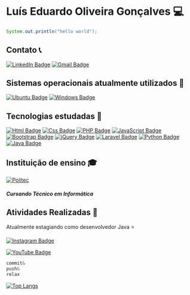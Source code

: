 # Luís Eduardo Oliveira Gonçalves :computer:

~~~ Java
System.out.println("hello world");
~~~

## Contato :telephone_receiver:
[![LinkedIn Badge](https://img.shields.io/badge/LinkedIn-0077B5?style=for-the-badge&logo=linkedin&logoColor=white)](https://www.linkedin.com/in/luis-eduardo-o-g/)
[![Gmail Badge](https://img.shields.io/badge/Gmail-D14836?style=for-the-badge&logo=gmail&logoColor=white)](mailto:luiseduardo123321@gmail.com)

## Sistemas operacionais atualmente utilizados :dvd:
[![Ubuntu Badge](https://img.shields.io/badge/Ubuntu-E95420?style=for-the-badge&logo=ubuntu&logoColor=white)]()
[![Windows Badge](https://img.shields.io/badge/Windows-0078D6?style=for-the-badge&logo=windows&logoColor=white)]()

## Tecnologias estudadas :blue_book:

[![Html Badge](https://img.shields.io/badge/HTML5-E34F26?style=for-the-badge&logo=html5&logoColor=white)]()
[![Css Badge](https://img.shields.io/badge/CSS3-1572B6?style=for-the-badge&logo=css3&logoColor=white)]()
[![PHP Badge](https://img.shields.io/badge/PHP-777BB4?style=for-the-badge&logo=php&logoColor=white)]()
[![JavaScript Badge](https://img.shields.io/badge/JavaScript-323330?style=for-the-badge&logo=javascript&logoColor=F7DF1E)]()
[![Bootstrap Badge](https://img.shields.io/badge/Bootstrap-563D7C?style=for-the-badge&logo=bootstrap&logoColor=white)]()
[![jQuery Badge](https://img.shields.io/badge/jQuery-0769AD?style=for-the-badge&logo=jquery&logoColor=white)]()
[![Laravel Badge](https://img.shields.io/badge/Laravel-FF2D20?style=for-the-badge&logo=laravel&logoColor=white)]()
[![Python Badge](https://img.shields.io/badge/Python-14354C?style=for-the-badge&logo=python&logoColor=white)]()
[![Java Badge](https://img.shields.io/badge/Java-ED8B00?style=for-the-badge&logo=java&logoColor=white)]()

## Instituição de ensino :mortar_board:
[![Politec](http://colegiopolitec.com.br/2018/img/logo-politec.png)](http://colegiopolitec.com.br/)
##### Cursando Técnico em Informática

## Atividades Realizadas :paperclip:
Atualmente estagiando como desenvolvedor Java :star:

[![Instagram Badge](https://img.shields.io/badge/Boost&nbsp;Informática-E4405F?style=for-the-badge&logo=instagram&logoColor=white)](https://www.instagram.com/boostinformatica_/
)

[![YouTube Badge](https://img.shields.io/badge/Canal&nbsp;YouTube-FF0000?style=for-the-badge&logo=youtube&logoColor=white)](https://www.youtube.com/channel/UCqy3Z1pvettKHPIH9GjecOg)

~~~ C#
commit&
push&
relax
~~~

[![Top Langs](https://github-readme-stats.vercel.app/api/top-langs/?username=LuisEd-dev&langs_count=10&theme=graywhite&layout=compact)](https://github.com/LuisEd-dev)

<!--
[![C# Badge](https://img.shields.io/badge/C%23-239120?style=for-the-badge&logo=c-sharp&logoColor=white)]()
[![Linkedin Badge](https://img.shields.io/badge/-LinkedIn-blue?style=flat-square&logo=linkedin&link=https://www.linkedin.com/in/luis-eduardo-o-g/)](https://www.linkedin.com/in/luis-eduardo-o-g/)
[![Youtube Badge](https://img.shields.io/badge/-YouTube-ff0000?style=flat-square&labelColor=ff0000&logo=youtube&logoColor=white&link=https://www.youtube.com/channel/UCqy3Z1pvettKHPIH9GjecOg)]()

**LuisEd-dev/Luised-dev** is a ✨ _special_ ✨ repository because its `README.md` (this file) appears on your GitHub profile.

Here are some ideas to get you started:

- 🔭 I’m currently working on ...
- 🌱 I’m currently learning ...
- 👯 I’m looking to collaborate on ...
- 🤔 I’m looking for help with ...
- 💬 Ask me about ...
- 📫 How to reach me: ...
- 😄 Pronouns: ...
- ⚡ Fun fact: ...
-->

